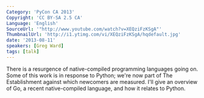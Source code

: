 ```yaml
---
Category: 'PyCon CA 2013'
Copyright: 'CC BY-SA 2.5 CA'
Language: 'English'
SourceUrl: '"http://www.youtube.com/watch?v=XEQziFzKSgA"'
ThumbnailUrl: 'http://i1.ytimg.com/vi/XEQziFzKSgA/hqdefault.jpg'
date: '2013-08-11'
speakers: [Greg Ward]
tags: [talk]
---
```

There is a resurgence of native-compiled programming languages going on. Some of this work is in response to Python; we're now part of The Establishment against which newcomers are measured. I'll give an overview of Go, a recent native-compiled language, and how it relates to Python. 
